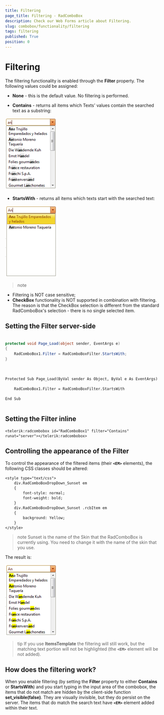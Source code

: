 ```yaml
---
title: Filtering
page_title: Filtering - RadComboBox
description: Check our Web Forms article about Filtering.
slug: combobox/functionality/filtering
tags: filtering
published: True
position: 0
---
```


# Filtering



The filtering functionality is enabled through the **Filter** property. The following values could be assigned:

* **None** - this is the default value. No filtering is performed.

* **Contains** - returns all items which Texts' values contain the searched text as a substring:

![ComboBox Filter Contains](images/combobox_filter_contains.png)

* **StartsWith** - returns all items which texts start with the searched text:

![ComboBox Filter Starts With](images/combobox_filter_startswith.png)

>note 
* Filtering is NOT case sensitive;
*  **CheckBox** functionality is NOT supported in combination with filtering. The reason is that the CheckBox selection is different from the standard RadComboBox's selection - there is no single selected item.
>


## Setting the Filter server-side



````C#
	
protected void Page_Load(object sender, EventArgs e) 
{ 
	RadComboBox1.Filter = RadComboBoxFilter.StartsWith; 
}
	
````
````VB.NET
		
Protected Sub Page_Load(ByVal sender As Object, ByVal e As EventArgs)

	RadComboBox1.Filter = RadComboBoxFilter.StartsWith

End Sub
	
````


## Setting the Filter inline

````ASPNET
<telerik:radcombobox id="RadComboBox1" filter="Contains" runat="server"></telerik:radcombobox>
````



## Controlling the appearance of the Filter

To control the appearance of the filtered items (their **`<EM>`** elements), the following CSS classes should be altered:

````ASPNET
<style type="text/css">
	div.RadComboBoxDropDown_Sunset em
	{
		font-style: normal;
		font-weight: bold;
	}
	div.RadComboBoxDropDown_Sunset .rcbItem em
	{
		background: Yellow;
	}
</style>
````



>note Sunset is the name of the Skin that the RadComboBox is currently using. You need to change it with the name of the skin that you use.
>


The result is:

![ComboBox Filter Styled](images/combobox_filter_control_appearance.png)

>tip If you use **ItemsTemplate** the filtering will still work, but the matching text portion will not be highlighted (the **`<EM>`** element will be not added).
>


## How does the filtering work?

When you enable filtering (by setting the **Filter** property to either **Contains** or **StartsWith**) and you start typing in the input area of the combobox, the items that do not match are hidden by the client-side function **set_visible(false)**. They are visually invisible, but they do persist on the server. The items that do match the search text have **`<EM>`** element added within their text.
